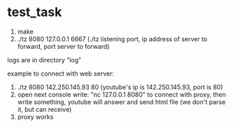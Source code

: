 # test_task

1) make
2) ./tz 8080 127.0.0.1 6667 (./tz listening port, ip address of server to forward, port server to forward)

logs are in directory "log"

example to connect with web server:
1) ./tz 8080 142.250.145.93 80 (youtube's ip is 142.250.145.93, port is 80)
2) open next console write: "nc 127.0.0.1 8080" to connect with proxy, then write something, youtube will answer and send html file (we don't parse it, but can receive)
3) proxy works

